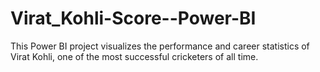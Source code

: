 # Virat_Kohli-Score--Power-BI
This Power BI project visualizes the performance and career statistics of Virat Kohli, one of the most successful cricketers of all time.
